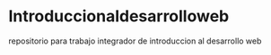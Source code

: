 # Introduccionaldesarrolloweb
repositorio para trabajo integrador de introduccion al desarrollo web
